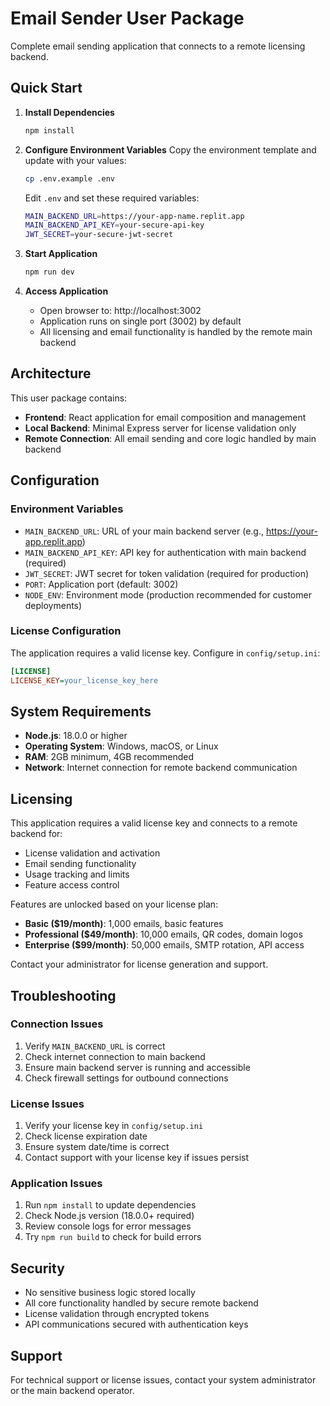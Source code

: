 
# Email Sender User Package

Complete email sending application that connects to a remote licensing backend.

## Quick Start

1. **Install Dependencies**
   ```bash
   npm install
   ```

2. **Configure Environment Variables**
   Copy the environment template and update with your values:
   ```bash
   cp .env.example .env
   ```
   
   Edit `.env` and set these required variables:
   ```bash
   MAIN_BACKEND_URL=https://your-app-name.replit.app
   MAIN_BACKEND_API_KEY=your-secure-api-key
   JWT_SECRET=your-secure-jwt-secret
   ```

3. **Start Application**
   ```bash
   npm run dev
   ```

4. **Access Application**
   - Open browser to: http://localhost:3002
   - Application runs on single port (3002) by default
   - All licensing and email functionality is handled by the remote main backend

## Architecture

This user package contains:
- **Frontend**: React application for email composition and management
- **Local Backend**: Minimal Express server for license validation only
- **Remote Connection**: All email sending and core logic handled by main backend

## Configuration

### Environment Variables
- `MAIN_BACKEND_URL`: URL of your main backend server (e.g., https://your-app.replit.app)
- `MAIN_BACKEND_API_KEY`: API key for authentication with main backend (required)
- `JWT_SECRET`: JWT secret for token validation (required for production)
- `PORT`: Application port (default: 3002)
- `NODE_ENV`: Environment mode (production recommended for customer deployments)

### License Configuration
The application requires a valid license key. Configure in `config/setup.ini`:
```ini
[LICENSE]
LICENSE_KEY=your_license_key_here
```

## System Requirements

- **Node.js**: 18.0.0 or higher
- **Operating System**: Windows, macOS, or Linux
- **RAM**: 2GB minimum, 4GB recommended
- **Network**: Internet connection for remote backend communication

## Licensing

This application requires a valid license key and connects to a remote backend for:
- License validation and activation
- Email sending functionality
- Usage tracking and limits
- Feature access control

Features are unlocked based on your license plan:
- **Basic ($19/month)**: 1,000 emails, basic features
- **Professional ($49/month)**: 10,000 emails, QR codes, domain logos  
- **Enterprise ($99/month)**: 50,000 emails, SMTP rotation, API access

Contact your administrator for license generation and support.

## Troubleshooting

### Connection Issues
1. Verify `MAIN_BACKEND_URL` is correct
2. Check internet connection to main backend
3. Ensure main backend server is running and accessible
4. Check firewall settings for outbound connections

### License Issues
1. Verify your license key in `config/setup.ini`
2. Check license expiration date
3. Ensure system date/time is correct
4. Contact support with your license key if issues persist

### Application Issues
1. Run `npm install` to update dependencies
2. Check Node.js version (18.0.0+ required)
3. Review console logs for error messages
4. Try `npm run build` to check for build errors

## Security

- No sensitive business logic stored locally
- All core functionality handled by secure remote backend
- License validation through encrypted tokens
- API communications secured with authentication keys

## Support

For technical support or license issues, contact your system administrator or the main backend operator.
